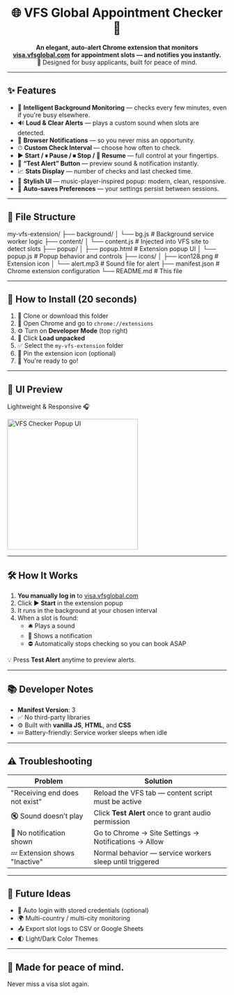 <h1 align="center">🌐 VFS Global Appointment Checker 🔔</h1>

<p align="center">
  <strong>An elegant, auto-alert Chrome extension that monitors <a href="https://visa.vfsglobal.com" target="_blank">visa.vfsglobal.com</a> for appointment slots — and notifies you instantly.</strong><br>
  🎯 Designed for busy applicants, built for peace of mind.
</p>

---

## ✨ Features

- 🧠 **Intelligent Background Monitoring** — checks every few minutes, even if you're busy elsewhere.
- 🔊 **Loud & Clear Alerts** — plays a custom sound when slots are detected.
- 🔔 **Browser Notifications** — so you never miss an opportunity.
- ⏱ **Custom Check Interval** — choose how often to check.
- ▶️ **Start / ⏸ Pause / ⏹ Stop / 🔁 Resume** — full control at your fingertips.
- 🧪 **“Test Alert” Button** — preview sound & notification instantly.
- 📈 **Stats Display** — number of checks and last checked time.
- 🎨 **Stylish UI** — music-player-inspired popup: modern, clean, responsive.
- 💾 **Auto-saves Preferences** — your settings persist between sessions.

---

## 🧩 File Structure

my-vfs-extension/
├── background/
│ └── bg.js # Background service worker logic
├── content/
│ └── content.js # Injected into VFS site to detect slots
├── popup/
│ ├── popup.html # Extension popup UI
│ └── popup.js # Popup behavior and controls
├── icons/
│ ├── icon128.png # Extension icon
│ └── alert.mp3 # Sound file for alert
├── manifest.json # Chrome extension configuration
└── README.md # This file





---

## 🚀 How to Install (20 seconds)

1. 📁 Clone or download this folder  
2. 🧩 Open Chrome and go to `chrome://extensions`  
3. ⚙️ Turn on **Developer Mode** (top right)  
4. 📂 Click **Load unpacked**  
5. ✅ Select the `my-vfs-extension` folder  
6. 📌 Pin the extension icon (optional)  
7. 🎉 You're ready to go!

---

## 📸 UI Preview

Lightweight & Responsive 🎧

<img src="https://via.placeholder.com/320x240?text=VFS+Checker+Popup+UI" alt="VFS Checker Popup UI" width="300"/>

---

## 🛠 How It Works

1. **You manually log in** to [visa.vfsglobal.com](https://visa.vfsglobal.com)  
2. Click ▶️ **Start** in the extension popup  
3. It runs in the background at your chosen interval  
4. When a slot is found:
   - 🛎 Plays a sound
   - 🔔 Shows a notification
   - ⛔ Automatically stops checking so you can book ASAP

💡 Press **Test Alert** anytime to preview alerts.

---

## 📚 Developer Notes

- **Manifest Version**: 3  
- ✅ No third-party libraries  
- ⚙️ Built with **vanilla JS**, **HTML**, and **CSS**  
- 💤 Battery-friendly: Service worker sleeps when idle

---

## ⚠️ Troubleshooting

| Problem                            | Solution                                                                 |
|-----------------------------------|--------------------------------------------------------------------------|
| "Receiving end does not exist"    | Reload the VFS tab — content script must be active                       |
| 🔇 Sound doesn’t play             | Click **Test Alert** once to grant audio permission                      |
| 🔕 No notification shown          | Go to Chrome → Site Settings → Notifications → Allow                     |
| 💤 Extension shows "Inactive"     | Normal behavior — service workers sleep until triggered                  |

---

## 🔮 Future Ideas

- 🔐 Auto login with stored credentials (optional)
- 🌍 Multi-country / multi-city monitoring
- 📤 Export slot logs to CSV or Google Sheets
- 🌓 Light/Dark Color Themes

---

## 🧠 Made for peace of mind.  
Never miss a visa slot again.

